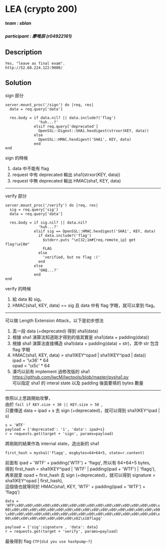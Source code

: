 # LEA (crypto 200)
##### team : sblan
##### participant : 廖唯辰 (r04922161)
## Description
```
Yes, "leave as final exam".
http://52.68.224.122:9000/
```
## Solution
sign 部分
```
server.mount_proc('/sign') do |req, res|
  data = req.query['data']

  res.body = if data.nil? || data.include?('flag')
               'huh...?'
             elsif req.query['deprecated']
               OpenSSL::Digest::SHA1.hexdigest(strxor(KEY, data))
             else
               OpenSSL::HMAC.hexdigest('SHA1', KEY, data)
             end
end
```  
sign 的時候  
1. data 中不能有 flag  
2. request 中有 deprecated 輸出 sha1(strxor(KEY, data))  
3. request 中無 deprecated 輸出 HMAC(sha1, KEY, data)   

---

verify 部分
```
server.mount_proc('/verify') do |req, res|
  sig = req.query['sig']
  data = req.query['data']

  res.body = if sig.nil? || data.nil?
               'huh...?'
             elsif sig == OpenSSL::HMAC.hexdigest('SHA1', KEY, data)
               if data.include?('flag')
                 $stderr.puts "\e[32;1m#{req.remote_ip} get flag!\e[0m"
                 FLAG
               else
                 'verified, but no flag :('
               end
             else
               'OAQ...?'
             end
end
```
verify 的時候  
1. 給 data 和 sig。  
2. HMAC(sha1, KEY, data) == sig 且 data 中有 flag 字眼，就可以拿到 flag。  

---

可以做 Length Extension Attack，以下是初步想法  
1. 丟一段 data (+deprecated) 得到 sha1(data)  
2. 根據 sha1 演算法知道剛才得到的值其實是 sha1(data + padding(data))  
3. 根據 sha1 演算法直接構造 sha1(data + padding(data) + str)，其中 str 包含 flag 字眼  
4. HMAC(sha1, KEY, data) = sha1(KEY^opad | sha1(KEY^ipad | data))  
     ipad = '\x36' * 64  
     opad = '\x5c' * 64  
5. 湊巧以前有 implement 過修改版的 sha1   
https://github.com/lwcM/lwctools/blob/master/pysha1.py  
可以指定 sha1 的 interal state 以及 padding 後面要填的 bytes 數量  

---  

依照以上思路開始攻擊，  
由於 `fail if KEY.size < 30 || KEY.size > 50 `,  
只要傳送 data = ipad + s 去 sign (+deprecated)，就可以得到 sha1(KEY^ipad | s)
```
s = 'WTF'
payload = {'deprecated': '1', 'data': ipad+s}
r = requests.get(target + 'sign', params=payload)
```
將剛剛的結果作為 internal state，造出新的 sha1
```
first_hash = mysha1('flagq', msgbytes=64+64+5, state=r.content)
```
前面有 ipad + 'WTF' + padding('WTF') + 'flagq', 所以有 64+64+5 bytes,  
得到 first_hash = sha1(KEY^ipad | 'WTF' | padding(ipad + 'WTF') | 'flagq'),   
再來就拿 opad + first_hash 去 sign (+deprecated)，就可以得到 signature = sha1(KEY^opad | first_hash),   
這個值也就等同於 HMAC(sha1, KEY, 'WTF' + padding(ipad + 'WTF') + 'flagq')

`data = 'WTF\x80\x00\x00\x00\x00\x00\x00\x00\x00\x00\x00\x00\x00\x00\x00\x00\x00\x00\x00\x00\x00\x00\x00\x00\x00\x00\x00\x00\x00\x00\x00\x00\x00\x00\x00\x00\x00\x00\x00\x00\x00\x00\x00\x00\x00\x00\x00\x00\x00\x00\x00\x00\x00\x00\x00\x00\x00\x00\x00\x02\x18flagq'`
```
payload = {'sig':signature , 'data': data}
r = requests.get(target + 'verify', params=payload)
```
最後得到 flag `CTF{did you use hashpump~?}`
